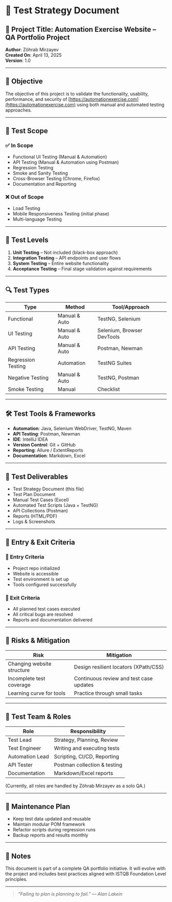 
# 🧩 Test Strategy Document

## 📄 Project Title: Automation Exercise Website – QA Portfolio Project  
**Author**: Zöhrab Mirzayev  
**Created On**: April 13, 2025  
**Version**: 1.0

---

## 🎯 Objective

The objective of this project is to validate the functionality, usability, performance, and security of [https://automationexercise.com](https://automationexercise.com) using both manual and automated testing approaches.

---

## 🧪 Test Scope

### ✅ In Scope

- Functional UI Testing (Manual & Automation)
- API Testing (Manual & Automation using Postman)
- Regression Testing
- Smoke and Sanity Testing
- Cross-Browser Testing (Chrome, Firefox)
- Documentation and Reporting

### ❌ Out of Scope

- Load Testing
- Mobile Responsiveness Testing (initial phase)
- Multi-language Testing

---

## 🧱 Test Levels

1. **Unit Testing** – Not included (black-box approach)
2. **Integration Testing** – API endpoints and user flows
3. **System Testing** – Entire website functionality
4. **Acceptance Testing** – Final stage validation against requirements

---

## 🔍 Test Types

| Type               | Method           | Tool/Approach          |
|--------------------|------------------|-------------------------|
| Functional         | Manual & Auto    | TestNG, Selenium        |
| UI Testing         | Manual & Auto    | Selenium, Browser DevTools |
| API Testing        | Manual & Auto    | Postman, Newman         |
| Regression Testing | Automation       | TestNG Suites           |
| Negative Testing   | Manual & Auto    | TestNG, Postman         |
| Smoke Testing      | Manual           | Checklist                |

---

## 🛠️ Test Tools & Frameworks

- **Automation**: Java, Selenium WebDriver, TestNG, Maven  
- **API Testing**: Postman, Newman  
- **IDE**: IntelliJ IDEA  
- **Version Control**: Git + GitHub  
- **Reporting**: Allure / ExtentReports  
- **Documentation**: Markdown, Excel

---

## 📂 Test Deliverables

- Test Strategy Document (this file)  
- Test Plan Document  
- Manual Test Cases (Excel)  
- Automated Test Scripts (Java + TestNG)  
- API Collections (Postman)  
- Reports (HTML/PDF)  
- Logs & Screenshots

---

## 🧪 Entry & Exit Criteria

### 🔹 Entry Criteria

- Project repo initialized  
- Website is accessible  
- Test environment is set up  
- Tools configured successfully

### 🔸 Exit Criteria

- All planned test cases executed  
- All critical bugs are resolved  
- Reports and documentation delivered

---

## 🧠 Risks & Mitigation

| Risk                                  | Mitigation                              |
|---------------------------------------|------------------------------------------|
| Changing website structure            | Design resilient locators (XPath/CSS)    |
| Incomplete test coverage              | Continuous review and test case updates  |
| Learning curve for tools              | Practice through small tasks             |

---

## 👤 Test Team & Roles

| Role            | Responsibility                 |
|------------------|-------------------------------|
| Test Lead       | Strategy, Planning, Review     |
| Test Engineer   | Writing and executing tests    |
| Automation Lead | Scripting, CI/CD, Reporting    |
| API Tester      | Postman collection & testing   |
| Documentation   | Markdown/Excel reports         |

(Currently, all roles are handled by Zöhrab Mirzayev as a solo QA.)

---

## 🔄 Maintenance Plan

- Keep test data updated and reusable  
- Maintain modular POM framework  
- Refactor scripts during regression runs  
- Backup reports and results monthly

---

## 🧩 Notes

This document is part of a complete QA portfolio initiative. It will evolve with the project and includes best practices aligned with ISTQB Foundation Level principles.

---

> _“Failing to plan is planning to fail.” — Alan Lakein_  

